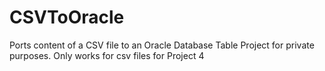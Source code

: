 # CSVToOracle
Ports content of a CSV file to an Oracle Database Table
Project for private purposes. Only works for csv files for Project 4
